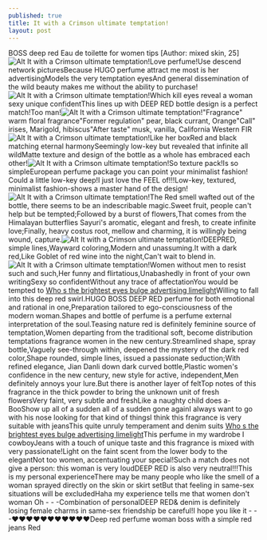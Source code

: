 ```yaml
---
published: true
title: It with a Crimson ultimate temptation!
layout: post
---
```

BOSS deep red Eau de toilette for women tips [Author: mixed skin, 25]![Alt It with a Crimson ultimate temptation!](https://c2.staticflickr.com/8/7603/27414469951_98d208e8dd_b.jpg)Love perfume!Use descend network picturesBecause HUGO perfume attract me most is her advertisingModels the very temptation eyesAnd general dissemination of the wild beauty makes me without the ability to purchase!![Alt It with a Crimson ultimate temptation!](https://c2.staticflickr.com/8/7442/27486253795_26d56fcaac.jpg)Which kill eyes reveal a woman sexy unique confidentThis lines up with DEEP RED bottle design is a perfect match!Too man!![Alt It with a Crimson ultimate temptation!](https://c2.staticflickr.com/8/7404/27209470100_5608f1726c_b.jpg)\"Fragrance\" warm floral fragrance\"Former regulation\" pear, black currant, Orange\"Call\" irises, Marigold, hibiscus\"After taste\" musk, vanilla, California Western FIR![Alt It with a Crimson ultimate temptation!](https://c2.staticflickr.com/8/7263/27209479390_2dbfb51466_b.jpg)Like her boxRed and black matching eternal harmonySeemingly low-key but revealed that infinite all wildMatte texture and design of the bottle as a whole has embraced each other!![Alt It with a Crimson ultimate temptation!](https://c2.staticflickr.com/8/7319/27387326402_f5f06ebed4_b.jpg)So texture pack!Is so simpleEuropean perfume package you can point your minimalist fashion! Could a little low-key deep!I just love the FEEL of!!!Low-key, textured, minimalist fashion-shows a master hand of the design!![Alt It with a Crimson ultimate temptation!](https://c2.staticflickr.com/8/7592/27387339322_24458b41da_b.jpg)The Red smell wafted out of the bottle, there seems to be an indescribable magic.Sweet fruit, people can\'t help but be tempted;Followed by a burst of flowers,That comes from the Himalayan butterflies Sayuri\'s aromatic, elegant and fresh, to create infinite love;Finally, heavy costus root, mellow and charming, it is willingly being wound, capture.![Alt It with a Crimson ultimate temptation!](https://c2.staticflickr.com/8/7420/26877206704_e641a46b29_b.jpg)DEEPRED, simple lines,Wayward coloring,Modern and unassuming.It with a dark red,Like Goblet of red wine into the night,Can\'t wait to blend in.![Alt It with a Crimson ultimate temptation!](https://c2.staticflickr.com/8/7326/26878798973_3a3bd1395b_b.jpg)Women without men to resist such and such,Her funny and flirtatious,Unabashedly in front of your own writingSexy so confidentWithout any trace of affectationYou would be tempted to [Who s the brightest eyes bulge advertising limelight](http://nixcase.github.io/2016/03/26/who-s-the-brightest-eyes-bulge-advertising-limelight-bis.html)Willing to fall into this deep red swirl.HUGO BOSS DEEP RED perfume for both emotional and rational in one,Preparation tailored to ego-consciousness of the modern woman.Shapes and bottle of perfume is a perfume external interpretation of the soul.Teasing nature red is definitely feminine source of temptation,Women departing from the traditional soft, become distribution temptations fragrance women in the new century.Streamlined shape, spray bottle,Vaguely see-through within, deepened the mystery of the dark red color,Shape rounded, simple lines, issued a passionate seduction;With refined elegance, Jian Danli down dark curved bottle,Plastic women\'s confidence in the new century, new style for active, independent,Men definitely annoys your lure.But there is another layer of feltTop notes of this fragrance in the thick powder to bring the unknown unit of fresh flowersVery faint, very subtle and freshLike a naughty child does a-BooShow up all of a sudden all of a sudden gone againI always want to go with his nose looking for that kind of thingsI think this fragrance is very suitable with jeansThis quite unruly temperament and denim suits [Who s the brightest eyes bulge advertising limelight](http://nixcase.github.io/2016/03/26/who-s-the-brightest-eyes-bulge-advertising-limelight-bis.html)This perfume in my wardrobe I cowboyJeans with a touch of unique taste and this fragrance is mixed with very passionate!Light on the faint scent from the lower body to the elegantNot too women, accentuating your special!Such a match does not give a person: this woman is very loudDEEP RED is also very neutral!!!This is my personal experienceThere may be many people who like the smell of a woman sprayed directly on the skin or skirt setBut that feeling in same-sex situations will be excludedHaha my experience tells me that women don\'t woman Oh - - -Combination of personalDEEP RED& denim is definitely losing female charms in same-sex friendship be careful!I hope you like it - - -❤❤❤❤❤❤❤❤❤❤❤Deep red perfume woman boss with a simple red jeans Red